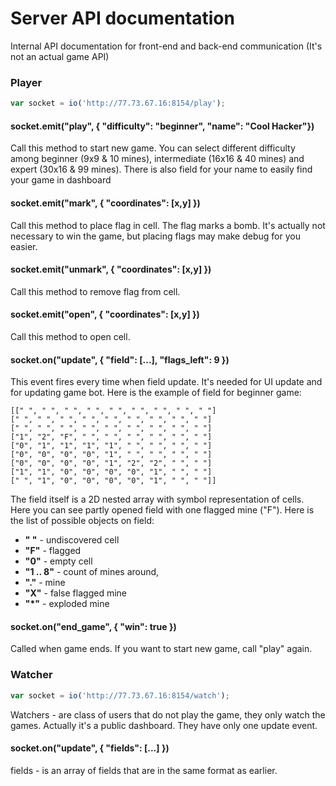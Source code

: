 # Server API documentation
Internal API documentation for front-end and back-end communication (It's not an actual game API)

### Player
```javascript
var socket = io('http://77.73.67.16:8154/play');
```

#### socket.emit("play", { "difficulty": "beginner", "name": "Cool Hacker"})
Call this method to start new game. You can select different difficulty among beginner (9x9 & 10 mines), intermediate (16x16 & 40 mines) and expert (30x16 & 99 mines). There is also field for your name to easily find your game in dashboard

#### socket.emit("mark", { "coordinates": [x,y] })
Call this method to place flag in cell. The flag marks a bomb. It's actually not necessary to win the game, but placing flags may make debug for you easier.

#### socket.emit("unmark", { "coordinates": [x,y] })
Call this method to remove flag from cell. 

#### socket.emit("open", { "coordinates": [x,y] })
Call this method to open cell.

#### socket.on("update", { "field": [...], "flags_left": 9 })
This event fires every time when field update. It's needed for UI update and for updating game bot. Here is the example of field for beginner game:
```
[[" ", " ", " ", " ", " ", " ", " ", " ", " "]
[" ", " ", " ", " ", " ", " ", " ", " ", " "]
[" ", " ", " ", " ", " ", " ", " ", " ", " "]
["1", "2", "F", " ", " ", " ", " ", " ", " "]
["0", "1", "1", "1", "1", " ", " ", " ", " "]
["0", "0", "0", "0", "1", " ", " ", " ", " "]
["0", "0", "0", "0", "1", "2", "2", " ", " "]
["1", "1", "0", "0", "0", "0", "1", " ", " "]
[" ", "1", "0", "0", "0", "0", "1", " ", " "]]
```
The field itself is a 2D nested array with symbol representation of cells. Here you can see partly opened field with one flagged mine ("F"). Here is the list of possible objects on field:
- __" "__ - undiscovered cell
- __"F"__ - flagged
- __"0"__ - empty cell
- __"1 .. 8"__ - count of mines around,
- __"."__ - mine
- __"X"__ - false flagged mine
- __"*"__ - exploded mine

#### socket.on("end_game", { "win": true })
Called when game ends. If you want to start new game, call "play" again.

### Watcher
```javascript
var socket = io('http://77.73.67.16:8154/watch');
```
Watchers - are class of users that do not play the game, they only watch the games. Actually it's a public dashboard. They have only one update event.

#### socket.on("update", { "fields": [...] })
fields - is an array of fields that are in the same format as earlier.